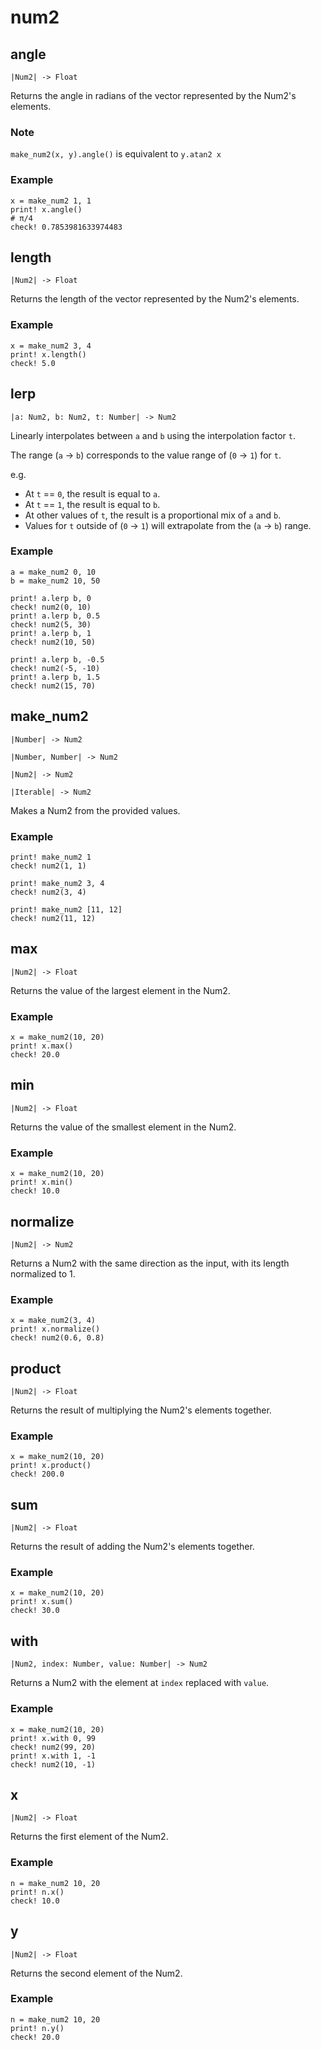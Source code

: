 # num2

## angle

```kototype
|Num2| -> Float
```

Returns the angle in radians of the vector represented by the Num2's elements.

### Note

`make_num2(x, y).angle()` is equivalent to `y.atan2 x`

### Example

```koto
x = make_num2 1, 1
print! x.angle()
# π/4
check! 0.7853981633974483
```

## length

```kototype
|Num2| -> Float
```

Returns the length of the vector represented by the Num2's elements.

### Example

```koto
x = make_num2 3, 4
print! x.length()
check! 5.0
```

## lerp

```kototype
|a: Num2, b: Num2, t: Number| -> Num2
```

Linearly interpolates between `a` and `b` using the interpolation factor `t`.

The range (`a` -> `b`) corresponds to the value range of (`0` -> `1`) for `t`.

e.g.
- At `t` == `0`, the result is equal to `a`.
- At `t` == `1`, the result is equal to `b`.
- At other values of `t`, the result is a proportional mix of `a` and `b`.
- Values for `t` outside of (`0` -> `1`) will extrapolate from the (`a` -> `b`)
  range.

### Example

```koto
a = make_num2 0, 10
b = make_num2 10, 50

print! a.lerp b, 0
check! num2(0, 10)
print! a.lerp b, 0.5
check! num2(5, 30)
print! a.lerp b, 1
check! num2(10, 50)

print! a.lerp b, -0.5
check! num2(-5, -10)
print! a.lerp b, 1.5
check! num2(15, 70)
```

## make_num2

```kototype
|Number| -> Num2
```

```kototype
|Number, Number| -> Num2
```

```kototype
|Num2| -> Num2
```

```kototype
|Iterable| -> Num2
```

Makes a Num2 from the provided values.

### Example

```koto
print! make_num2 1
check! num2(1, 1)

print! make_num2 3, 4
check! num2(3, 4)

print! make_num2 [11, 12]
check! num2(11, 12)
```

## max

```kototype
|Num2| -> Float
```

Returns the value of the largest element in the Num2.

### Example

```koto
x = make_num2(10, 20)
print! x.max()
check! 20.0
```

## min

```kototype
|Num2| -> Float
```

Returns the value of the smallest element in the Num2.

### Example

```koto
x = make_num2(10, 20)
print! x.min()
check! 10.0
```

## normalize

```kototype
|Num2| -> Num2
```

Returns a Num2 with the same direction as the input,
with its length normalized to 1.

### Example

```koto
x = make_num2(3, 4)
print! x.normalize()
check! num2(0.6, 0.8)
```

## product

```kototype
|Num2| -> Float
```

Returns the result of multiplying the Num2's elements together.

### Example

```koto
x = make_num2(10, 20)
print! x.product()
check! 200.0
```

## sum

```kototype
|Num2| -> Float
```

Returns the result of adding the Num2's elements together.

### Example

```koto
x = make_num2(10, 20)
print! x.sum()
check! 30.0
```

## with

```kototype
|Num2, index: Number, value: Number| -> Num2
```

Returns a Num2 with the element at `index` replaced with `value`.

### Example

```koto
x = make_num2(10, 20)
print! x.with 0, 99
check! num2(99, 20)
print! x.with 1, -1
check! num2(10, -1)
```

## x

```kototype
|Num2| -> Float
```

Returns the first element of the Num2.

### Example

```koto
n = make_num2 10, 20
print! n.x()
check! 10.0
```

## y

```kototype
|Num2| -> Float
```

Returns the second element of the Num2.

### Example

```koto
n = make_num2 10, 20
print! n.y()
check! 20.0
```
